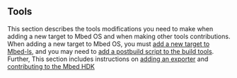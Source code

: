 <h2 id="contributing-tools">Tools</h2>

This section describes the tools modifications you need to make when adding a new target to Mbed OS and when making other tools contributions. When adding a new target to Mbed OS, you must [add a new target to Mbed-ls](/docs/development/reference/mbed-ls.html), and you may need to [add a postbuild script to the build tools](/docs/development/reference/build-tools.html). Further, This section includes instructions on [adding an exporter](/docs/development/reference/adding-exporters.html) and [contributing to the Mbed HDK](/docs/development/reference/arm-mbed-hdk.html)


